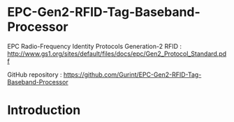 # EPC-Gen2-RFID-Tag-Baseband-Processor
EPC Radio-Frequency Identity Protocols Generation-2 RFID :
http://www.gs1.org/sites/default/files/docs/epc/Gen2_Protocol_Standard.pdf

GitHub repository :
https://github.com/Gurint/EPC-Gen2-RFID-Tag-Baseband-Processor

# Introduction
